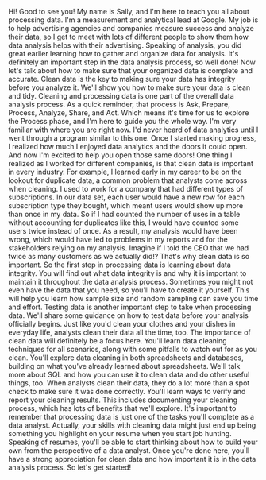 
Hi! Good to see you! My name is Sally, and I'm here to teach you all about processing data. I'm a measurement and analytical lead at Google. My job is to help advertising agencies and companies measure success and analyze their data, so I get to meet with lots of different people to show them how data analysis helps with their advertising. Speaking of analysis, you did great earlier learning how to gather and organize data for analysis. It's definitely an important step in the data analysis process, so well done! Now let's talk about how to make sure that your organized data is complete and accurate. Clean data is the key to making sure your data has integrity before you analyze it. We'll show you how to make sure your data is clean and tidy. Cleaning and processing data is one part of the overall data analysis process. As a quick reminder, that process is Ask, Prepare, Process, Analyze, Share, and Act. Which means it's time for us to explore the Process phase, and I'm here to guide you the whole way. I'm very familiar with where you are right now. I'd never heard of data analytics until I went through a program similar to this one. Once I started making progress, I realized how much I enjoyed data analytics and the doors it could open. And now I'm excited to help you open those same doors! One thing I realized as I worked for different companies, is that clean data is important in every industry. For example, I learned early in my career to be on the lookout for duplicate data, a common problem that analysts come across when cleaning. I used to work for a company that had different types of subscriptions. In our data set, each user would have a new row for each subscription type they bought, which meant users would show up more than once in my data. So if I had counted the number of uses in a table without accounting for duplicates like this, I would have counted some users twice instead of once. As a result, my analysis would have been wrong, which would have led to problems in my reports and for the stakeholders relying on my analysis. Imagine if I told the CEO that we had twice as many customers as we actually did!? That's why clean data is so important. So the first step in processing data is learning about data integrity. You will find out what data integrity is and why it is important to maintain it throughout the data analysis process. Sometimes you might not even have the data that you need, so you'll have to create it yourself. This will help you learn how sample size and random sampling can save you time and effort. Testing data is another important step to take when processing data. We'll share some guidance on how to test data before your analysis officially begins. Just like you'd clean your clothes and your dishes in everyday life, analysts clean their data all the time, too. The importance of clean data will definitely be a focus here. You'll learn data cleaning techniques for all scenarios, along with some pitfalls to watch out for as you clean. You'll explore data cleaning in both spreadsheets and databases, building on what you've already learned about spreadsheets. We'll talk more about SQL and how you can use it to clean data and do other useful things, too. When analysts clean their data, they do a lot more than a spot check to make sure it was done correctly. You'll learn ways to verify and report your cleaning results. This includes documenting your cleaning process, which has lots of benefits that we'll explore. It's important to remember that processing data is just one of the tasks you'll complete as a data analyst. Actually, your skills with cleaning data might just end up being something you highlight on your resume when you start job hunting. Speaking of resumes, you'll be able to start thinking about how to build your own from the perspective of a data analyst. Once you're done here, you'll have a strong appreciation for clean data and how important it is in the data analysis process. So let's get started!